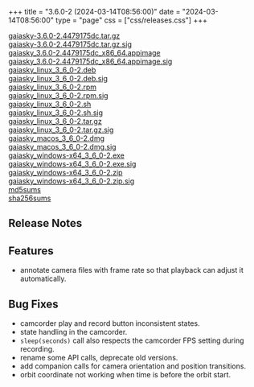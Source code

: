 +++
title = "3.6.0-2 (2024-03-14T08:56:00)"
date = "2024-03-14T08:56:00"
type = "page"
css = ["css/releases.css"]
+++

<section class="download-links">

<div class="download-block">
<div class="package">
<a href="https://gaia.ari.uni-heidelberg.de/gaiasky/releases/3.6.0-2.4479175dc/gaiasky-3.6.0-2.4479175dc.tar.gz">gaiasky-3.6.0-2.4479175dc.tar.gz</a>
</div>
<div class="signature">
<a href="https://gaia.ari.uni-heidelberg.de/gaiasky/releases/3.6.0-2.4479175dc/gaiasky-3.6.0-2.4479175dc.tar.gz.sig">gaiasky-3.6.0-2.4479175dc.tar.gz.sig</a>
</div>
</div>
<div class="download-block">
<div class="package">
<a href="https://gaia.ari.uni-heidelberg.de/gaiasky/releases/3.6.0-2.4479175dc/gaiasky_3.6.0-2.4479175dc_x86_64.appimage">gaiasky_3.6.0-2.4479175dc_x86_64.appimage</a>
</div>
<div class="signature">
<a href="https://gaia.ari.uni-heidelberg.de/gaiasky/releases/3.6.0-2.4479175dc/gaiasky_3.6.0-2.4479175dc_x86_64.appimage.sig">gaiasky_3.6.0-2.4479175dc_x86_64.appimage.sig</a>
</div>
</div>
<div class="download-block">
<div class="package">
<a href="https://gaia.ari.uni-heidelberg.de/gaiasky/releases/3.6.0-2.4479175dc/gaiasky_linux_3_6_0-2.deb">gaiasky_linux_3_6_0-2.deb</a>
</div>
<div class="signature">
<a href="https://gaia.ari.uni-heidelberg.de/gaiasky/releases/3.6.0-2.4479175dc/gaiasky_linux_3_6_0-2.deb.sig">gaiasky_linux_3_6_0-2.deb.sig</a>
</div>
</div>
<div class="download-block">
<div class="package">
<a href="https://gaia.ari.uni-heidelberg.de/gaiasky/releases/3.6.0-2.4479175dc/gaiasky_linux_3_6_0-2.rpm">gaiasky_linux_3_6_0-2.rpm</a>
</div>
<div class="signature">
<a href="https://gaia.ari.uni-heidelberg.de/gaiasky/releases/3.6.0-2.4479175dc/gaiasky_linux_3_6_0-2.rpm.sig">gaiasky_linux_3_6_0-2.rpm.sig</a>
</div>
</div>
<div class="download-block">
<div class="package">
<a href="https://gaia.ari.uni-heidelberg.de/gaiasky/releases/3.6.0-2.4479175dc/gaiasky_linux_3_6_0-2.sh">gaiasky_linux_3_6_0-2.sh</a>
</div>
<div class="signature">
<a href="https://gaia.ari.uni-heidelberg.de/gaiasky/releases/3.6.0-2.4479175dc/gaiasky_linux_3_6_0-2.sh.sig">gaiasky_linux_3_6_0-2.sh.sig</a>
</div>
</div>
<div class="download-block">
<div class="package">
<a href="https://gaia.ari.uni-heidelberg.de/gaiasky/releases/3.6.0-2.4479175dc/gaiasky_linux_3_6_0-2.tar.gz">gaiasky_linux_3_6_0-2.tar.gz</a>
</div>
<div class="signature">
<a href="https://gaia.ari.uni-heidelberg.de/gaiasky/releases/3.6.0-2.4479175dc/gaiasky_linux_3_6_0-2.tar.gz.sig">gaiasky_linux_3_6_0-2.tar.gz.sig</a>
</div>
</div>
<div class="download-block">
<div class="package">
<a href="https://gaia.ari.uni-heidelberg.de/gaiasky/releases/3.6.0-2.4479175dc/gaiasky_macos_3_6_0-2.dmg">gaiasky_macos_3_6_0-2.dmg</a>
</div>
<div class="signature">
<a href="https://gaia.ari.uni-heidelberg.de/gaiasky/releases/3.6.0-2.4479175dc/gaiasky_macos_3_6_0-2.dmg.sig">gaiasky_macos_3_6_0-2.dmg.sig</a>
</div>
</div>
<div class="download-block">
<div class="package">
<a href="https://gaia.ari.uni-heidelberg.de/gaiasky/releases/3.6.0-2.4479175dc/gaiasky_windows-x64_3_6_0-2.exe">gaiasky_windows-x64_3_6_0-2.exe</a>
</div>
<div class="signature">
<a href="https://gaia.ari.uni-heidelberg.de/gaiasky/releases/3.6.0-2.4479175dc/gaiasky_windows-x64_3_6_0-2.exe.sig">gaiasky_windows-x64_3_6_0-2.exe.sig</a>
</div>
</div>
<div class="download-block">
<div class="package">
<a href="https://gaia.ari.uni-heidelberg.de/gaiasky/releases/3.6.0-2.4479175dc/gaiasky_windows-x64_3_6_0-2.zip">gaiasky_windows-x64_3_6_0-2.zip</a>
</div>
<div class="signature">
<a href="https://gaia.ari.uni-heidelberg.de/gaiasky/releases/3.6.0-2.4479175dc/gaiasky_windows-x64_3_6_0-2.zip.sig">gaiasky_windows-x64_3_6_0-2.zip.sig</a>
</div>
</div>
<div class="download-block">
<div class="package">
<a href="https://gaia.ari.uni-heidelberg.de/gaiasky/releases/3.6.0-2.4479175dc/md5sums">md5sums</a>
</div>
</div>
<div class="download-block">
<div class="package">
<a href="https://gaia.ari.uni-heidelberg.de/gaiasky/releases/3.6.0-2.4479175dc/sha256sums">sha256sums</a>
</div>
</div>


</section>

<section class="release-notes">

# Release Notes


## Features
- annotate camera files with frame rate so that playback can adjust it automatically. 

## Bug Fixes
- camcorder play and record button inconsistent states.
- state handling in the camcorder.
- `sleep(seconds)` call also respects the camcorder FPS setting during recording.
- rename some API calls, deprecate old versions.
- add companion calls for camera orientation and position transitions.
- orbit coordinate not working when time is before the orbit start.

</section>